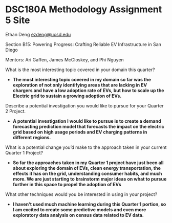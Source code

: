 # DSC180A Methodology Assignment 5 Site

Ethan Deng  ezdeng@ucsd.edu

Section B15: Powering Progress: Crafting Reliable EV Infrastructure in San Diego

Mentors: Ari Gaffen, James McCloskey, and Phi Nguyen

What is the most interesting topic covered in your domain this quarter?

- **The most interesting topic covered in my domain so far was the exploration of not only identifying areas that are lacking in EV chargers and
  have a low adoption rate of EVs, but how to scale up the Electric grid to sustain a growing adoption of EVs.**

Describe a potential investigation you would like to pursue for your Quarter 2 Project.

- **A potential investigation I would like to pursue is to create a demand forecasting prediction model that forecasts the impact on the electric
  grid based on high usage periods and EV charging patterns in different regions.**

What is a potential change you’d make to the approach taken in your current Quarter 1 Project?

- **So far the approaches taken in my Quarter 1 project have just been all about exploring the domain of EVs, clean energy transportation, the
  effects it has on the grid, understanding consumer habits, and much more. We are just starting to brainstorm major ideas on what to pursue
  further in this space to propel the adoption of EVs**

What other techniques would you be interested in using in your project?

- **I haven't used much machine learning during this Quarter 1 portion, so I am excited to create some predictive models and even more
  exploratory data analysis on census data related to EV data.**
  

